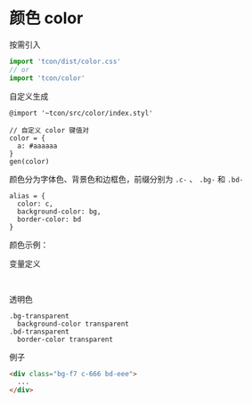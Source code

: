 # 颜色 color

按需引入

```js
import 'tcon/dist/color.css'
// or
import 'tcon/color'
```

自定义生成

```stylus
@import '~tcon/src/color/index.styl'

// 自定义 color 键值对
color = {
  a: #aaaaaa
}
gen(color)
```

颜色分为字体色、背景色和边框色，前缀分别为 `.c-` 、 `.bg-` 和 `.bd-`

```stylus
alias = {
  color: c,
  background-color: bg,
  border-color: bd
}
```

颜色示例：

<docs-color :color="color" />

变量定义

<pre style=color:#fff>
{{ colorStyl }}
</pre>

<script>
  export default {
    data() {
      return {
        color: {
          '000': #000000,
          '333': #262A30,
          '666': #5C626B,
          '999': #959BA3,
          fff: #ffffff,
          aaa: #aaaaaa,
          ccc: #cbcfd6,
          eee: #eeeeee,
          f2: #f2f2f2,
          f7: #f7f8f9,
        
          // 主色
          main: #ff4400,
        
          link: #488ff9,
          success: #2dc888,
          warning: #ffa400,
          error: #f53939
        }
      } 
    },
    
    computed: {
      colorStyl() {
        // return `color = { ${Object.keys(this.color).map(k => `${k}: ${this.color[k]}`).join(',')} }`
        return `color = ${JSON.stringify(this.color, null, 2)}`
      }
    }
  }
</script>

透明色

```stylus
.bg-transparent
  background-color transparent
.bd-transparent  
  border-color transparent
```

例子

```html
<div class="bg-f7 c-666 bd-eee">
  ...
</div>
```
